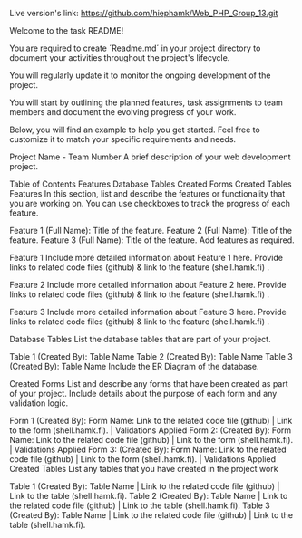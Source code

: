 Live version's link:
https://github.com/hiephamk/Web_PHP_Group_13.git

Welcome to the task README!

You are required to create ´Readme.md´ in your project directory to document your activities throughout the project's lifecycle.

You will regularly update it to monitor the ongoing development of the project.

You will start by outlining the planned features, task assignments to team members and document the evolving progress of your work.

Below, you will find an example to help you get started. Feel free to customize it to match your specific requirements and needs.

Project Name - Team Number
A brief description of your web development project.

Table of Contents
Features
Database Tables
Created Forms
Created Tables
Features
In this section, list and describe the features or functionality that you are working on. You can use checkboxes to track the progress of each feature.

 Feature 1 (Full Name): Title of the feature.
 Feature 2 (Full Name): Title of the feature.
 Feature 3 (Full Name): Title of the feature.
Add features as required.

Feature 1
Include more detailed information about Feature 1 here. Provide links to related code files (github) & link to the feature (shell.hamk.fi) .

Feature 2
Include more detailed information about Feature 2 here. Provide links to related code files (github) & link to the feature (shell.hamk.fi) .

Feature 3
Include more detailed information about Feature 3 here. Provide links to related code files (github) & link to the feature (shell.hamk.fi) .

Database Tables
List the database tables that are part of your project.

Table 1 (Created By): Table Name
Table 2 (Created By): Table Name
Table 3 (Created By): Table Name
Include the ER Diagram of the database.

Created Forms
List and describe any forms that have been created as part of your project. Include details about the purpose of each form and any validation logic.

Form 1 (Created By): Form Name: Link to the related code file (github) | Link to the form (shell.hamk.fi). | Validations Applied
Form 2: (Created By): Form Name: Link to the related code file (github) | Link to the form (shell.hamk.fi). | Validations Applied
Form 3: (Created By): Form Name: Link to the related code file (github) | Link to the form (shell.hamk.fi). | Validations Applied
Created Tables
List any tables that you have created in the project work

Table 1 (Created By): Table Name | Link to the related code file (github) | Link to the table (shell.hamk.fi).
Table 2 (Created By): Table Name | Link to the related code file (github) | Link to the table (shell.hamk.fi).
Table 3 (Created By): Table Name | Link to the related code file (github) | Link to the table (shell.hamk.fi).
